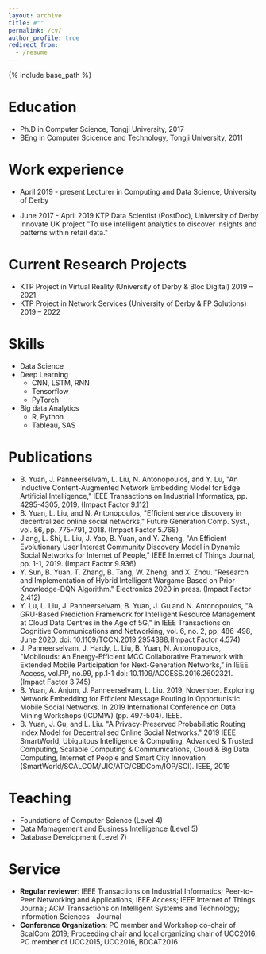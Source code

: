```yaml
---
layout: archive
title: #""
permalink: /cv/
author_profile: true
redirect_from:
  - /resume
---
```


{% include base_path %}

Education
======
* Ph.D in Computer Science, Tongji University, 2017
* BEng in Computer Scicence and Technology, Tongji University, 2011

Work experience
======
* April 2019 - present	Lecturer in Computing and Data Science,
  University of Derby

* June 2017 - April 2019	KTP Data Scientist (PostDoc),
  University of Derby
	Innovate UK project "To use intelligent analytics to discover insights and patterns within retail data."

Current Research Projects
======
* KTP Project in Virtual Reality (University of Derby & Bloc Digital)					        2019 – 2021
* KTP Project in Network Services	(University of Derby & FP Solutions)						    2019 – 2022

Skills
======
* Data Science
* Deep Learning
  * CNN, LSTM, RNN
  * Tensorflow
  * PyTorch
* Big data Analytics  
  * R, Python
  * Tableau, SAS

Publications
======

* B. Yuan, J. Panneerselvam, L. Liu, N. Antonopoulos, and Y. Lu, "An Inductive Content-Augmented Network Embedding Model for Edge Artificial Intelligence," IEEE Transactions on Industrial Informatics, pp. 4295-4305, 2019. (Impact Factor 9.112)
* B. Yuan, L. Liu, and N. Antonopoulos, "Efficient service discovery in decentralized online social networks," Future Generation Comp. Syst., vol. 86, pp. 775-791, 2018. (Impact Factor 5.768)
* Jiang, L. Shi, L. Liu, J. Yao, B. Yuan, and Y. Zheng, "An Efficient Evolutionary User Interest Community Discovery Model in Dynamic Social Networks for Internet of People," IEEE Internet of Things Journal, pp. 1-1, 2019. (Impact Factor 9.936)
* Y. Sun, B. Yuan, T. Zhang, B. Tang, W. Zheng, and X. Zhou. "Research and Implementation of Hybrid Intelligent Wargame Based on Prior Knowledge-DQN Algorithm." Electronics 2020 in press. (Impact Factor 2.412)
* Y. Lu, L. Liu, J. Panneerselvam, B. Yuan, J. Gu and N. Antonopoulos, "A GRU-Based Prediction Framework for Intelligent Resource Management at Cloud Data Centres in the Age of 5G," in IEEE Transactions on Cognitive Communications and Networking, vol. 6, no. 2, pp. 486-498, June 2020, doi: 10.1109/TCCN.2019.2954388.(Impact Factor 4.574)
* J. Panneerselvam, J. Hardy, L. Liu, B. Yuan, N. Antonopoulos, "Mobilouds: An Energy-Efficient MCC Collaborative Framework with Extended Mobile Participation for Next-Generation Networks," in IEEE Access, vol.PP, no.99, pp.1-1 doi: 10.1109/ACCESS.2016.2602321. (Impact Factor 3.745)
* B. Yuan, A. Anjum, J. Panneerselvam, L. Liu. 2019, November. Exploring Network Embedding for Efficient Message Routing in Opportunistic Mobile Social Networks. In 2019 International Conference on Data Mining Workshops (ICDMW) (pp. 497-504). IEEE.
* B. Yuan, J. Gu, and L. Liu. "A Privacy-Preserved Probabilistic Routing Index Model for Decentralised Online Social Networks." 2019 IEEE SmartWorld, Ubiquitous Intelligence & Computing, Advanced & Trusted Computing, Scalable Computing & Communications, Cloud & Big Data Computing, Internet of People and Smart City Innovation (SmartWorld/SCALCOM/UIC/ATC/CBDCom/IOP/SCI). IEEE, 2019


Teaching
======
* Foundations of Computer Science (Level 4)
* Data Mamagement and Business Intelligence (Level 5)
* Database Development (Level 7)

Service
======
* **Regular reviewer**: IEEE Transactions on Industrial Informatics; Peer-to-Peer Networking and Applications; IEEE Access; IEEE Internet of Things Journal; ACM Transactions on Intelligent Systems and Technology; Information Sciences - Journal
* **Conference Organization**: PC member and Workshop co-chair of ScalCom 2019; Proceeding chair and local organizing chair of UCC2016; PC member of UCC2015, UCC2016, BDCAT2016
